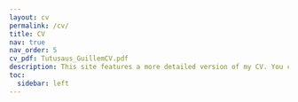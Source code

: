 ```yaml
---
layout: cv
permalink: /cv/
title: CV
nav: true
nav_order: 5
cv_pdf: Tutusaus_GuillemCV.pdf
description: This site features a more detailed version of my CV. You can find from basic information up to references and projects. Scroll down to learn more or directly download the pdf version.
toc:
  sidebar: left
---
```

